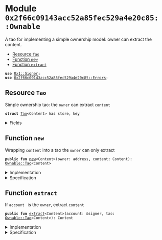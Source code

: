 
<a name="0x2f66c09143acc52a85fec529a4e20c85_Ownable"></a>

# Module `0x2f66c09143acc52a85fec529a4e20c85::Ownable`

A tao for implementing a simple ownership model: owner can extract
the content.


-  [Resource `Tao`](#0x2f66c09143acc52a85fec529a4e20c85_Ownable_Tao)
-  [Function `new`](#0x2f66c09143acc52a85fec529a4e20c85_Ownable_new)
-  [Function `extract`](#0x2f66c09143acc52a85fec529a4e20c85_Ownable_extract)


<pre><code><b>use</b> <a href="">0x1::Signer</a>;
<b>use</b> <a href="Errors.md#0x2f66c09143acc52a85fec529a4e20c85_Errors">0x2f66c09143acc52a85fec529a4e20c85::Errors</a>;
</code></pre>



<a name="0x2f66c09143acc52a85fec529a4e20c85_Ownable_Tao"></a>

## Resource `Tao`

Simple ownership tao: the <code>owner</code> can extract <code>content</code>


<pre><code><b>struct</b> <a href="Ownable.md#0x2f66c09143acc52a85fec529a4e20c85_Ownable_Tao">Tao</a>&lt;Content&gt; has store, key
</code></pre>



<details>
<summary>Fields</summary>


<dl>
<dt>
<code>owner: address</code>
</dt>
<dd>

</dd>
<dt>
<code>content: Content</code>
</dt>
<dd>

</dd>
</dl>


</details>

<a name="0x2f66c09143acc52a85fec529a4e20c85_Ownable_new"></a>

## Function `new`

Wrapping <code>content</code> into a tao the <code>owner</code> can only extract


<pre><code><b>public</b> <b>fun</b> <a href="Ownable.md#0x2f66c09143acc52a85fec529a4e20c85_Ownable_new">new</a>&lt;Content&gt;(owner: address, content: Content): <a href="Ownable.md#0x2f66c09143acc52a85fec529a4e20c85_Ownable_Tao">Ownable::Tao</a>&lt;Content&gt;
</code></pre>



<details>
<summary>Implementation</summary>


<pre><code><b>public</b> <b>fun</b> <a href="Ownable.md#0x2f66c09143acc52a85fec529a4e20c85_Ownable_new">new</a>&lt;Content&gt;(owner: address, content: Content): <a href="Ownable.md#0x2f66c09143acc52a85fec529a4e20c85_Ownable_Tao">Tao</a>&lt;Content&gt; {
    <a href="Ownable.md#0x2f66c09143acc52a85fec529a4e20c85_Ownable_Tao">Tao</a>&lt;Content&gt; { owner, content }
}
</code></pre>



</details>

<details>
<summary>Specification</summary>



<pre><code><b>ensures</b> result.owner == owner && result.content == content;
</code></pre>



</details>

<a name="0x2f66c09143acc52a85fec529a4e20c85_Ownable_extract"></a>

## Function `extract`

If <code>account </code> is the <code>owner</code>, extract <code>content</code>


<pre><code><b>public</b> <b>fun</b> <a href="Ownable.md#0x2f66c09143acc52a85fec529a4e20c85_Ownable_extract">extract</a>&lt;Content&gt;(account: &signer, tao: <a href="Ownable.md#0x2f66c09143acc52a85fec529a4e20c85_Ownable_Tao">Ownable::Tao</a>&lt;Content&gt;): Content
</code></pre>



<details>
<summary>Implementation</summary>


<pre><code><b>public</b> <b>fun</b> <a href="Ownable.md#0x2f66c09143acc52a85fec529a4e20c85_Ownable_extract">extract</a>&lt;Content&gt;(account: &signer, tao: <a href="Ownable.md#0x2f66c09143acc52a85fec529a4e20c85_Ownable_Tao">Tao</a>&lt;Content&gt;): Content {
    <b>let</b> <a href="Ownable.md#0x2f66c09143acc52a85fec529a4e20c85_Ownable_Tao">Tao</a>&lt;Content&gt; { owner, content } = tao;

    <b>assert</b>(owner == <a href="_address_of">Signer::address_of</a>(account), Errors::ownable_not_owned());

    content
}
</code></pre>



</details>

<details>
<summary>Specification</summary>



<pre><code><b>aborts_if</b> tao.owner != <a href="_address_of">Signer::address_of</a>(account);
<b>ensures</b> result == tao.content;
</code></pre>




<pre><code><b>pragma</b> aborts_if_is_strict;
</code></pre>



</details>
